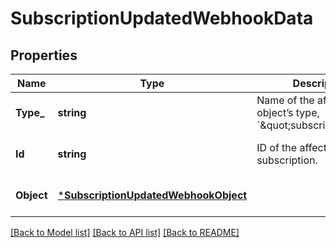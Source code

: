 # SubscriptionUpdatedWebhookData

## Properties
Name | Type | Description | Notes
------------ | ------------- | ------------- | -------------
**Type_** | **string** | Name of the affected object’s type, &#x60;\&quot;subscription\&quot;&#x60;. | [optional] [default to null]
**Id** | **string** | ID of the affected subscription. | [optional] [default to null]
**Object** | [***SubscriptionUpdatedWebhookObject**](SubscriptionUpdatedWebhookObject.md) |  | [optional] [default to null]

[[Back to Model list]](../README.md#documentation-for-models) [[Back to API list]](../README.md#documentation-for-api-endpoints) [[Back to README]](../README.md)

